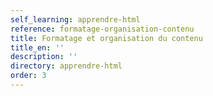 ```yaml
---
self_learning: apprendre-html
reference: formatage-organisation-contenu
title: Formatage et organisation du contenu
title_en: ''
description: ''
directory: apprendre-html
order: 3
---
```

